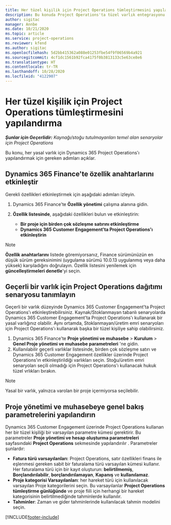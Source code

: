 ```yaml
---
title: Her tüzel kişilik için Project Operations tümleştirmesini yapılandırma
description: Bu konuda Project Operations'ta tüzel varlık entegrasyonu ayarlama hakkında bilgi sağlanır.
author: sigitac
manager: Annbe
ms.date: 10/21/2020
ms.topic: article
ms.service: project-operations
ms.reviewer: kfend
ms.author: sigitac
ms.openlocfilehash: 5d2bb415362a088e01253fbe54f9f06569b4a921
ms.sourcegitcommit: 4cf1dc1561b92fca4175f0b3813133c5e63ce8e6
ms.translationtype: HT
ms.contentlocale: tr-TR
ms.lasthandoff: 10/28/2020
ms.locfileid: "4122907"
---
```

# <a name="configure-project-operations-integration-per-legal-entity"></a>Her tüzel kişilik için Project Operations tümleştirmesini yapılandırma 

_**Şunlar için Geçerlidir:** Kaynağı/stoğu tutulmayanları temel alan senaryolar için Project Operations_

Bu konu, her yasal varlık için Dynamics 365 Project Operations'ı yapılandırmak için gereken adımları açıklar.

## <a name="enable-feature-keys-in-dynamics-365-finance"></a>Dynamics 365 Finance'te özellik anahtarlarını etkinleştir

Gerekli özellikleri etkinleştirmek için aşağıdaki adımları izleyin.

1. Dynamics 365 Finance'te **Özellik yönetimi** çalışma alanına gidin.
2. **Özellik listesinde**, aşağıdaki özellikleri bulun ve etkinleştirin:
  
    - **Bir proje için birden çok sözleşme satırını etkinleştirme**
    - **Dynamics 365 Customer Engagement'ta Project Operations'ı etkinleştirin**

> [!NOTE]
> **Özellik anahtarlarını** listede göremiyorsanız, Finance sürümünüzün en düşük sürüm gereksinimini (uygulama sürümü 10.0.13 uygulanmış veya daha yüksek) karşıladığını doğrulayın. Özellik listesini yenilemek için **güncelleştirmeleri denetle**'yi seçin.

## <a name="define-the-project-operations-deployment-scenario-for-a-legal-entity"></a>Geçerli bir varlık için Project Operations dağıtımı senaryosu tanımlayın

Geçerli bir varlık düzeyinde Dynamics 365 Customer Engagement'ta Project Operations'ı etkinleştirebilirsiniz. Kaynak/Stoklanmayan tabanlı senaryolarda Dynamics 365 Customer Engagement'ta Project Operations'ı kullanarak bir yasal varlığınız olabilir. Aynı ortamda, Stoklanmayan/üretim emri senaryoları için Project Operations'ı kullanarak başka bir tüzel kişiliye sahip olabilirsiniz.

1. Dynamics 365 Finance'te **Proje yönetimi ve muhasebe** > **Kurulum** > **Genel Proje yönetimi ve muhasebe parametreleri** 'ne gidin.
2. Kullanılabilir geçerli varlıklar listesinde, birden çok sözleşme satırı ve Dynamics 365 Customer Engagement özellikler üzerinde Project Operations'ın etkinleştirildiği varlıkları seçin. Stoğu/üretim emri senaryoları seçili olmadığı için Project Operations'ı kullanacak hukuk tüzel vrlıkları bırakın.

> [!NOTE]
> Yasal bir varlık, yalnızca varolan bir proje içermiyorsa seçilebilir.

## <a name="configure-project-management-and-accounting-parameters"></a>Proje yönetimi ve muhasebeye genel bakış parametrelerini yapılandırın

Dynamics 365 Customer Engagement üzerinde Project Operations kullanan her bir tüzel kişiliği bir varsayılan parametre kümesi gerektirir. Bu parametreler **Proje yönetimi ve hesap oluşturma parametreleri** sayfasındaki **Project Operations** sekmesinde yapılandırılır . Parametreler şunlardır:

  - **Fatura türü varsayılanları**: Project Operations, satır özellikleri finans ile eşlenmesi gereken sabit bir faturalama türü varsayılan kümesi kullanır. Her faturalama türü için bir kayıt oluşturun: **belirtilmemiş**, **Borçlandırılabilir**, **borçlandırılamayan**, **Kapanış** ve **kullanılamaz**.
  - **Proje kategorisi Varsayılanları**: her hareket türü için kullanılacak varsayılan Proje kategorilerini seçin. Bu varsayılanlar **Project Operations tümleştirme günlüğünde** ve proje fiili için herhangi bir hareket kategorisinin belirtilmediğinde tahminlerde kullanılır.
  - **Tahminler**: Zaman ve gider tahminlerinde kullanılacak tahmin modelini seçin.


[!INCLUDE[footer-include](../includes/footer-banner.md)]